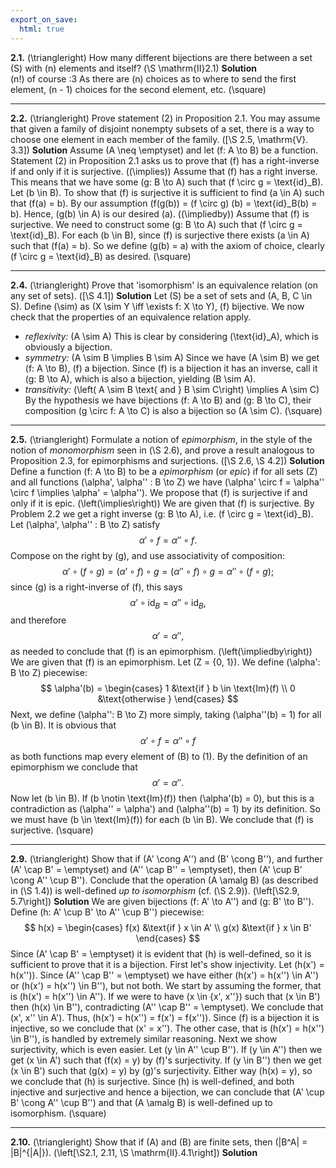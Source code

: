 ```yaml
---
export_on_save:
  html: true
---
```

<style>
.katex-display { overflow: auto hidden }
</style>
**2.1.** \(\triangleright\) How many different bijections are there between a set \(S\) with \(n\) elements and itself? \(\S \mathrm{II}2.1\) 
**Solution**  
\(n!\) of course :3 As there are \(n\) choices as to where to send the first element, \(n - 1\) choices for the second element, etc. \(\square\)
****
**2.2.** \(\triangleright\) Prove statement (2) in Proposition 2.1. You may assume that given a family of disjoint nonempty subsets of a set, there is a way to choose one element in each member of the family. \([\S 2.5, \mathrm{V}. 3.3]\)
**Solution**
Assume \(A \neq \emptyset\) and let \(f: A \to B\) be a function. Statement (2) in Proposition 2.1 asks us to prove that \(f\) has a right-inverse if and only if it is surjective.
\((\implies)\) Assume that \(f\) has a right inverse. This means that we have some \(g: B \to A\) such that \(f \circ g = \text{id}_B\). Let \(b \in B\). To show that \(f\) is surjective it is sufficient to find \(a \in A\) such that \(f(a) = b\). By our assumption \(f(g(b)) = (f \circ g) (b) = \text{id}_B(b) = b\). Hence, \(g(b) \in A\) is our desired \(a\).
\((\impliedby)\) Assume that \(f\) is surjective. We need to construct some \(g: B \to A\) such that \(f \circ g = \text{id}_B\). For each \(b \in B\), since \(f\) is surjective there exists \(a \in A\) such that \(f(a) = b\). So we define \(g(b) = a\) with the axiom of choice, clearly \(f \circ g = \text{id}_B\) as desired. \(\square\)
****
**2.4.** \(\triangleright\) Prove that 'isomorphism' is an equivalence relation (on any set of sets). \([\S 4.1]\)
**Solution**
Let \(S\) be a set of sets and \(A, B, C \in S\). Define \(\sim\) as \(X \sim Y \iff \exists f: X \to Y\), \(f\) bijective. We now check that the properties of an equivalence relation apply.
* *reflexivity:* \(A \sim A\)
This is clear by considering \(\text{id}_A\), which is obviously a bijection.
* *symmetry:* \(A \sim B \implies B \sim A\)
Since we have \(A \sim B\) we get \(f: A \to B\), \(f\) a bijection. Since \(f\) is a bijection it has an inverse, call it \(g: B \to A\), which is also a bijection, yielding \(B \sim A\).
* *transitivity:* \(\left( A \sim B \text{ and } B \sim C\right) \implies A \sim C\)
By the hypothesis we have bijections \(f: A \to B\) and \(g: B \to C\), their composition \(g \circ f: A \to C\) is also a bijection so \(A \sim C\). \(\square\)
****
**2.5.** \(\triangleright\) Formulate a notion of *epimorphism*, in the style of the notion of *monomorphism* seen in \(\S 2.6\), and prove a result analogous to Proposition 2.3, for epimorphisms and surjections. \([\S 2.6, \S 4.2]\)
**Solution**
Define a function \(f: A \to B\) to be a *epimorphism* (or *epic*) if for all sets \(Z\) and all functions \(\alpha', \alpha'' : B \to Z\) we have \(\alpha' \circ f = \alpha'' \circ f \implies \alpha' = \alpha''\). We propose that \(f\) is surjective if and only if it is epic. 
\(\left(\implies\right)\) We are given that \(f\) is surjective. By Problem 2.2 we get a right inverse \(g: B \to A\), i.e. \(f \circ g = \text{id}_B\). Let \(\alpha', \alpha'' : B \to Z\) satisfy
$$
\alpha' \circ f = \alpha'' \circ f.
$$
Compose on the right by \(g\), and use associativity of composition:
$$
\alpha' \circ (f \circ g) = (\alpha' \circ f) \circ g = (\alpha'' \circ f) \circ g = \alpha'' \circ (f \circ g);
$$
since \(g\) is a right-inverse of \(f\), this says 
$$
\alpha' \circ \text{id}_B = \alpha'' \circ \text{id}_B,
$$
and therefore
$$
\alpha' = \alpha'',
$$
as needed to conclude that \(f\) is an epimorphism.
\(\left(\impliedby\right)\) We are given that \(f\) is an epimorphism. Let \(Z = \{0, 1\}\). We define \(\alpha': B \to Z\) piecewise:
$$
\alpha'(b) = \begin{cases}
  1 &\text{if } b \in \text{Im}(f) \\
  0 &\text{otherwise } 
\end{cases}
$$
Next, we define \(\alpha'': B \to Z\) more simply, taking \(\alpha''(b) = 1\) for all \(b \in B\). It is obvious that
$$
\alpha' \circ f = \alpha'' \circ f
$$
as both functions map every element of \(B\) to \(1\). By the definition of an epimorphism we conclude that
$$
\alpha' = \alpha''.
$$
Now let \(b \in B\). If \(b \notin \text{Im}(f)\) then \(\alpha'(b) = 0\), but this is a contradiction as \(\alpha'' = \alpha'\) and \(\alpha''(b) = 1\) by its definition. So we must have \(b \in \text{Im}(f)\) for each \(b \in B\). We conclude that \(f\) is surjective. \(\square\)
****
**2.9.** \(\triangleright\) Show that if \(A' \cong A''\) and \(B' \cong B''\), and further \(A' \cap B' = \emptyset\) and \(A'' \cap B'' = \emptyset\), then \(A' \cup B' \cong A'' \cup B''\). Conclude that the operation \(A \amalg B\) (as described in \(\S 1.4\)) is well-defined *up to isomorphism* (cf. \(\S 2.9\)). \(\left[\S2.9, 5.7\right]\)
**Solution**
We are given bijections \(f: A' \to A''\) and \(g: B' \to B''\). Define \(h: A' \cup B' \to A'' \cup B''\) piecewise:
$$
h(x) = \begin{cases}
  f(x) &\text{if } x \in A' \\
  g(x) &\text{if } x \in B'
\end{cases}
$$
Since \(A' \cap B' = \emptyset\) it is evident that \(h\) is well-defined, so it is sufficient to prove that it is a bijection. 
First let's show injectivity. Let \(h(x') = h(x'')\). Since \(A'' \cap B'' = \emptyset\) we have either \(h(x') = h(x'') \in A''\) or \(h(x') = h(x'') \in B''\), but not both. We start by assuming the former, that is \(h(x') = h(x'') \in A''\). If we were to have \(x \in \{x', x''\}\) such that \(x \in B'\) then \(h(x) \in B''\), contradicting \(A'' \cap B'' = \emptyset\). We conclude that \(x', x'' \in A'\). Thus, \(h(x') = h(x'') = f(x') = f(x'')\). Since \(f\) is a bijection it is injective, so we conclude that \(x' = x''\). The other case, that is \(h(x') = h(x'') \in B''\), is handled by extremely similar reasoning.
Next we show surjectivity, which is even easier. Let \(y \in A'' \cup B''\). If \(y \in A''\) then we get \(x \in A'\) such that \(f(x) = y\) by \(f\)'s surjectivity. If \(y \in B''\) then we get \(x \in B'\) such that \(g(x) = y\) by \(g\)'s surjectivity. Either way \(h(x) = y\), so we conclude that \(h\) is surjective.
Since \(h\) is well-defined, and both injective and surjective and hence a bijection, we can conclude that \(A' \cup B' \cong A'' \cup B''\) and that \(A \amalg B\) is well-defined up to isomorphism. \(\square\)
****
**2.10.** \(\triangleright\) Show that if \(A\) and \(B\) are finite sets, then \(|B^A| = |B|^{|A|}\). \(\left[\S2.1, 2.11, \S \mathrm{II}.4.1\right]\)
**Solution**